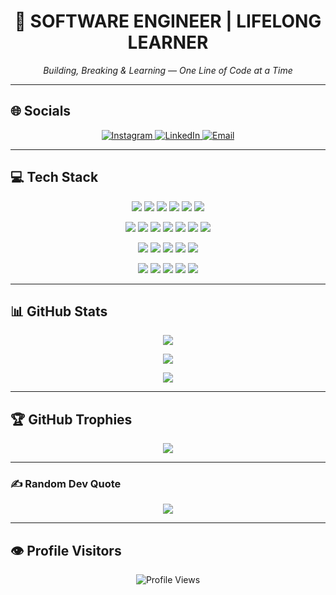 <h1 align="center">🚀 SOFTWARE ENGINEER | LIFELONG LEARNER</h1>
<p align="center"><i>Building, Breaking & Learning — One Line of Code at a Time</i></p>

---

## 🌐 Socials
<p align="center">
  <a href="https://instagram.com/krishna_l_u_xyz">
    <img src="https://img.shields.io/badge/Instagram-%23E4405F.svg?logo=Instagram&logoColor=white" alt="Instagram"/>
  </a>
  <a href="https://linkedin.com/in/www.linkedin.com/in/krishnalu">
    <img src="https://img.shields.io/badge/LinkedIn-%230077B5.svg?logo=linkedin&logoColor=white" alt="LinkedIn"/>
  </a>
  <a href="mailto:krishnaumarani196@gmail.com">
    <img src="https://img.shields.io/badge/Email-D14836?logo=gmail&logoColor=white" alt="Email"/>
  </a>
</p>

---

## 💻 Tech Stack
<p align="center">
  <!-- Programming Languages -->
  <img src="https://img.shields.io/badge/Java-%23ED8B00.svg?style=flat&logo=openjdk&logoColor=white" />
  <img src="https://img.shields.io/badge/C-%2300599C.svg?style=flat&logo=c&logoColor=white" />
  <img src="https://img.shields.io/badge/Python-3670A0?style=flat&logo=python&logoColor=ffdd54" />
  <img src="https://img.shields.io/badge/JavaScript-%23323330.svg?style=flat&logo=javascript&logoColor=%23F7DF1E" />
  <img src="https://img.shields.io/badge/Dart-%230175C2.svg?style=flat&logo=dart&logoColor=white" />
  <img src="https://img.shields.io/badge/Rust-%23000000.svg?style=flat&logo=rust&logoColor=white" />
</p>

<p align="center">
  <!-- Frameworks & Libraries -->
  <img src="https://img.shields.io/badge/Flutter-%2302569B.svg?style=flat&logo=Flutter&logoColor=white" />
  <img src="https://img.shields.io/badge/React-%2320232a.svg?style=flat&logo=react&logoColor=%2361DAFB" />
  <img src="https://img.shields.io/badge/Django-%23092E20.svg?style=flat&logo=django&logoColor=white" />
  <img src="https://img.shields.io/badge/Express.js-%23404d59.svg?style=flat&logo=express&logoColor=%2361DAFB" />
  <img src="https://img.shields.io/badge/FastAPI-005571?style=flat&logo=fastapi" />
  <img src="https://img.shields.io/badge/Flask-%23000.svg?style=flat&logo=flask&logoColor=white" />
  <img src="https://img.shields.io/badge/Bootstrap-%238511FA.svg?style=flat&logo=bootstrap&logoColor=white" />
</p>

<p align="center">
  <!-- Cloud & DevOps -->
  <img src="https://img.shields.io/badge/AWS-%23FF9900.svg?style=flat&logo=amazon-aws&logoColor=white" />
  <img src="https://img.shields.io/badge/GoogleCloud-%234285F4.svg?style=flat&logo=google-cloud&logoColor=white" />
  <img src="https://img.shields.io/badge/Azure-%230072C6.svg?style=flat&logo=microsoftazure&logoColor=white" />
  <img src="https://img.shields.io/badge/Render-%46E3B7.svg?style=flat&logo=render&logoColor=white" />
  <img src="https://img.shields.io/badge/Netlify-%23000000.svg?style=flat&logo=netlify&logoColor=#00C7B7" />
</p>

<p align="center">
  <!-- Databases -->
  <img src="https://img.shields.io/badge/MySQL-4479A1.svg?style=flat&logo=mysql&logoColor=white" />
  <img src="https://img.shields.io/badge/MongoDB-%234ea94b.svg?style=flat&logo=mongodb&logoColor=white" />
  <img src="https://img.shields.io/badge/Redis-%23DD0031.svg?style=flat&logo=redis&logoColor=white" />
  <img src="https://img.shields.io/badge/Neo4j-008CC1?style=flat&logo=neo4j&logoColor=white" />
  <img src="https://img.shields.io/badge/Couchbase-EA2328?style=flat&logo=couchbase&logoColor=white" />
</p>

---

## 📊 GitHub Stats
<p align="center">
  <img src="https://github-readme-stats.vercel.app/api?username=krishnaumarani1066&theme=vue&hide_border=false&include_all_commits=false&count_private=false" />
</p>
<p align="center">
  <img src="https://nirzak-streak-stats.vercel.app/?user=krishnaumarani1066&theme=vue&hide_border=false" />
</p>
<p align="center">
  <img src="https://github-readme-stats.vercel.app/api/top-langs/?username=krishnaumarani1066&theme=vue&hide_border=false&include_all_commits=false&count_private=false&layout=compact" />
</p>

---

## 🏆 GitHub Trophies
<p align="center">
  <img src="https://github-profile-trophy.vercel.app/?username=krishnaumarani1066&theme=radical&no-frame=false&no-bg=true&margin-w=4" />
</p>

---

### ✍️ Random Dev Quote
<p align="center">
  <img src="https://quotes-github-readme.vercel.app/api?type=vertical&theme=radical" />
</p>

---

## 👁️ Profile Visitors
<p align="center">
  <img src="https://komarev.com/ghpvc/?username=krishnaumarani1066&style=flat-square&color=blue" alt="Profile Views" />
</p>

